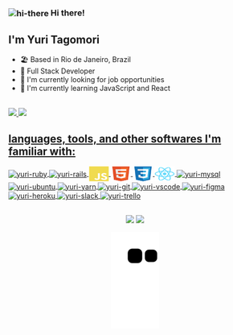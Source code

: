 ### <img align="center" alt="hi-there" height="20" width="30" src="https://user-images.githubusercontent.com/42378118/110234147-e3259600-7f4e-11eb-95be-0c4047144dea.gif" /> Hi there!

## I'm Yuri Tagomori

- 🏖️ Based in Rio de Janeiro, Brazil
- 💼 Full Stack Developer
- 🔭 I'm currently looking for job opportunities
- 🌱 I'm currently learning JavaScript and React
<br>

 <div>
  <a href="https://github.com/yurimzk">
  <img height="180em" src="https://github-readme-stats-sigma-five.vercel.app/api?username=YURIMZK&show_icons=true&theme=dracula&include_all_commits=true&count_private=true"/>
  <img height="180em" src="https://github-readme-stats-sigma-five.vercel.app/api/top-langs/?username=YURIMZK&layout=compact&langs_count=7&theme=dracula"/>
</div>

<div style="display: inline_block">
<h2>languages, tools, and other softwares I'm familiar with:</h2>
  <img align="center" alt="yuri-ruby" height="30" width="40" src="https://cdn.jsdelivr.net/gh/devicons/devicon/icons/ruby/ruby-original.svg" />
  <img align="center" alt="yuri-rails" height="30" width="40" src="https://cdn.jsdelivr.net/gh/devicons/devicon/icons/rails/rails-plain.svg" />
  <img align="center" alt="yuri-js" height="30" width="40" src="https://raw.githubusercontent.com/devicons/devicon/master/icons/javascript/javascript-plain.svg" />
  <img align="center" alt="yuri-html" height="30" width="40" src="https://raw.githubusercontent.com/devicons/devicon/master/icons/html5/html5-original.svg" />
  <img align="center" alt="yuri-css" height="30" width="40" src="https://raw.githubusercontent.com/devicons/devicon/master/icons/css3/css3-original.svg" />
  <img align="center" alt="yuri-react" height="30" width="40" src="https://raw.githubusercontent.com/devicons/devicon/master/icons/react/react-original.svg" />
  <img align="center" alt="yuri-mysql" height="30" width="40" src="https://cdn.jsdelivr.net/gh/devicons/devicon/icons/mysql/mysql-original.svg" />
  <img align="center" alt="yuri-ubuntu" height="30" width="40" src="https://cdn.jsdelivr.net/gh/devicons/devicon/icons/ubuntu/ubuntu-plain.svg" />
  <img align="center" alt="yuri-yarn" height="30" width="40" src="https://cdn.jsdelivr.net/gh/devicons/devicon/icons/yarn/yarn-original.svg" />
  <img align="center" alt="yuri-git" height="30" width="40" src="https://cdn.jsdelivr.net/gh/devicons/devicon/icons/git/git-original.svg" />
  <img align="center" alt="yuri-vscode" height="30" width="40" src="https://cdn.jsdelivr.net/gh/devicons/devicon/icons/vscode/vscode-original.svg" />     
  <img align="center" alt="yuri-figma" height="30" width="40" src="https://cdn.jsdelivr.net/gh/devicons/devicon/icons/figma/figma-original.svg" />
  <img align="center" alt="yuri-heroku" height="30" width="40" src="https://cdn.jsdelivr.net/gh/devicons/devicon/icons/heroku/heroku-plain.svg" />
  <img align="center" alt="yuri-slack" height="30" width="40" src="https://cdn.jsdelivr.net/gh/devicons/devicon/icons/slack/slack-original.svg" />
  <img align="center" alt="yuri-trello" height="30" width="40" src="https://cdn.jsdelivr.net/gh/devicons/devicon/icons/trello/trello-plain.svg" />
</div>  

  ##

<div align="center"> 
  <a href="https://www.linkedin.com/in/yuritagomori/" target="_blank"><img src="https://img.shields.io/badge/-LinkedIn-%230077B5?style=for-the-badge&logo=linkedin&logoColor=white" target="_blank"></a> 
  <a href = "mailto:goncalvessyuri@gmail.com"><img src="https://img.shields.io/badge/Gmail-D14836?style=for-the-badge&logo=gmail&logoColor=white" target="_blank"></a>

  ![Snake animation](https://github.com/yurimzk/yurimzk/blob/output/github-contribution-grid-snake.svg)

</div>
